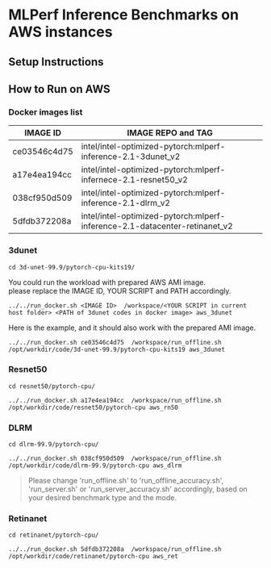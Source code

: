 # MLPerf Inference Benchmarks on AWS instances

## Setup Instructions



## How to Run on AWS

### Docker images list

| IMAGE ID     | IMAGE REPO and TAG  |                                         
| --------- | ------------------------------------------------ |
| ce03546c4d75 | intel/intel-optimized-pytorch:mlperf-inference-2.1-3dunet_v2              | 
| a17e4ea194cc | intel/intel-optimized-pytorch:mlperf-infernece-2.1-resnet50_v2 | 
| 038cf950d509 | intel/intel-optimized-pytorch:mlperf-inference-2.1-dlrm_v2                   | 
| 5dfdb372208a | intel/intel-optimized-pytorch:mlperf-inference-2.1-datacenter-retinanet_v2                   | 

### 3dunet

```
cd 3d-unet-99.9/pytorch-cpu-kits19/
```

You could run the workload with prepared AWS AMI image.  
please replace the IMAGE ID, YOUR SCRIPT and PATH accordingly.
```
../../run_docker.sh <IMAGE ID>  /workspace/<YOUR SCRIPT in current host folder> <PATH of 3dunet codes in docker image> aws_3dunet
```
Here is the example, and it should also work with the prepared AMI image.
```
../../run_docker.sh ce03546c4d75  /workspace/run_offline.sh /opt/workdir/code/3d-unet-99.9/pytorch-cpu-kits19 aws_3dunet
```

### Resnet50

```
cd resnet50/pytorch-cpu/
```
```
../../run_docker.sh a17e4ea194cc  /workspace/run_offline.sh  /opt/workdir/code/resnet50/pytorch-cpu aws_rn50
```

### DLRM

```
cd dlrm-99.9/pytorch-cpu/
```
```
../../run_docker.sh 038cf950d509  /workspace/run_offline.sh  /opt/workdir/code/dlrm-99.9/pytorch-cpu aws_dlrm
```
> Please change 'run_offline.sh' to 'run_offline_accuracy.sh', 'run_server.sh' or 'run_server_accuracy.sh' accordingly, based on your desired benchmark type and the mode.
### Retinanet

```
cd retinanet/pytorch-cpu/
```
```
../../run_docker.sh 5dfdb372208a  /workspace/run_offline.sh  /opt/workdir/code/retinanet/pytorch-cpu aws_ret
```
